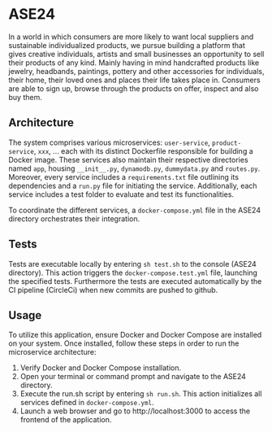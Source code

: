 # ASE24
In a world in which consumers are more likely to want local suppliers and sustainable individualized products, we pursue building a platform that gives creative individuals, artists and small businesses an opportunity to sell their products of any kind. Mainly having in mind handcrafted products like jewelry, headbands, paintings, pottery and other accessories for individuals, their home, their loved ones and places their life takes place in. Consumers are able to sign up, browse through the products on offer, inspect and also buy them.

## Architecture

The system comprises various microservices: `user-service`, `product-service`, `xxx`, ... each with its distinct Dockerfile responsible for building a Docker image. These services also maintain their respective directories named `app`, housing `__init__.py`, `dynamodb.py`, `dummydata.py`  and `routes.py`. Moreover, every service includes a `requirements.txt` file outlining its dependencies and a `run.py` file for initiating the service. Additionally, each service includes a test folder to evaluate and test its functionalities.

To coordinate the different services, a `docker-compose.yml` file in the ASE24 directory orchestrates their integration.

## Tests

Tests are executable locally by entering `sh test.sh` to the console (ASE24 directory). This action triggers the `docker-compose.test.yml` file, launching the specified tests. Furthermore the tests are executed automatically by the CI pipeline (CircleCi) when new commits are pushed to github.

## Usage

To utilize this application, ensure Docker and Docker Compose are installed on your system. Once installed, follow these steps in order to run the microservice architecture:

1. Verify Docker and Docker Compose installation.
2. Open your terminal or command prompt and navigate to the ASE24 directory.
3. Execute the run.sh script by entering `sh run.sh`. This action initializes all services defined in `docker-compose.yml`.
4. Launch a web browser and go to http://localhost:3000 to access the frontend of the application.
